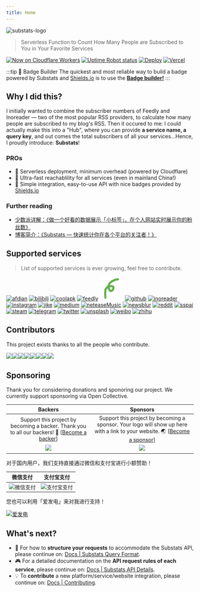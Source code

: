 ```yaml
---
title: Home
---
```


<img src="./assets/substats.svg" alt="substats-logo" width="360px" height="auto" >

> Serverless Function to Count How Many People are Subscribed to You in Your Favorite Services

[![Now on Cloudflare Workers](https://img.shields.io/badge/Now%20on-Cloudflare%20Workers-f38020?logo=cloudflare&logoColor=f38020)](https://api.spencerwoo.com/substats/)
[![Uptime Robot status](https://img.shields.io/uptimerobot/status/m784533782-966fa87a7f1afd93c9cc4e51?label=Status&color=00B0D8&logo=probot&logoColor=white)](https://stats.uptimerobot.com/92yjVTmk63/784533782)
[![Deploy](https://github.com/spencerwooo/Substats/workflows/Deploy/badge.svg)](https://github.com/spencerwooo/Substats/actions?query=workflow%3ADeploy)
[![Vercel](https://badgen.net/https/now.swoo.workers.dev/dpl_FiMBkC6zs1o9eb36Hzd1fgnstM1D?labelColor=black&label=Vercel&icon=zeit)](https://substats.spencerwoo.com/)

:::tip 🍍 Badge Builder <Badge text="new" />
The quickest and most reliable way to build a badge powered by Substats and [Shields.io](https://shields.io/) is to use the [**Badge builder!**](/builder/)
:::

## Why I did this?

I initially wanted to combine the subscriber numbers of Feedly and Inoreader — two of the most popular RSS providers, to calculate how many people are subscribed to my blog's RSS. Then it occured to me: I could actually make this into a "Hub", where you can provide **a service name, a query key**, and out comes the total subscribers of all your services...Hence, I proudly introduce: **Substats**!

### PROs

- 🧊 Serverless deployment, minimum overhead (powered by Cloudflare)
- 🚀 Ultra-fast reachablility for all services (even in mainland China!)
- 🎈 Simple integration, easy-to-use API with nice badges provided by [Shields.io](https://shields.io/)

### Further reading

- [少数派详解：《做一个好看的数据展示「小标签」，在个人网站实时展示你的粉丝数》](https://sspai.com/post/59593)
- [博客简介：《Substats — 快速统计你在各个平台的关注者！》](https://blog.spencerwoo.com/2020/03/substats/)

## Supported services <Badge text="new" />

> List of supported services is ever growing, feel free to contribute.

<a href="/api"><img src="./assets/logo_afdian.png" alt="afdian" width="auto" height="64px"/></a>
<a href="/api"><img src="./assets/logo_bilibili.png" alt="bilibili" width="auto" height="64px"/></a>
<a href="/api"><img src="./assets/logo_coolapk.png" alt="coolapk" width="auto" height="64px"/></a>
<a href="/api"><img src="./assets/logo_feedly.png" alt="feedly" width="auto" height="64px"/></a>
<a href="/api"><img src="./assets/logo_feedspub.png" alt="feedspub" width="auto" height="64px"/></a>
<a href="/api"><img src="./assets/logo_github.png" alt="github" width="auto" height="64px"/></a>
<a href="/api"><img src="./assets/logo_inoreader.png" alt="inoreader" width="auto" height="64px"/></a>
<a href="/api"><img src="./assets/logo_ins.png" alt="instagram" width="auto" height="64px"/></a>
<a href="/api"><img src="./assets/logo_jike.png" alt="jike" width="auto" height="64px"/></a>
<a href="/api"><img src="./assets/logo_medium.png" alt="medium" width="auto" height="64px"/></a>
<a href="/api"><img src="./assets/logo_neteasemusic.png" alt="neteaseMusic" width="auto" height="64px"/></a>
<a href="/api"><img src="./assets/logo_newsblur.png" alt="newsblur" width="auto" height="64px"/></a>
<a href="/api"><img src="./assets/logo_reddit.png" alt="reddit" width="auto" height="64px"/></a>
<a href="/api"><img src="./assets/logo_sspai.png" alt="sspai" width="auto" height="64px"/></a>
<a href="/api"><img src="./assets/logo_steam.png" alt="steam" width="auto" height="64px"/></a>
<a href="/api"><img src="./assets/logo_tg.png" alt="telegram" width="auto" height="64px"/></a>
<a href="/api"><img src="./assets/logo_twitter.png" alt="twitter" width="auto" height="64px"/></a>
<a href="/api"><img src="./assets/logo_unsplash.png" alt="unsplash" width="auto" height="64px"/></a>
<a href="/api"><img src="./assets/logo_weibo.png" alt="weibo" width="auto" height="64px"/></a>
<a href="/api"><img src="./assets/logo_zhihu.png" alt="zhihu" width="auto" height="64px"/></a>

## Contributors

This project exists thanks to all the people who contribute.

<!-- <a href="https://github.com/spencerwooo/Substats/graphs/contributors"><img src="https://opencollective.com/substats/contributors.svg" /></a> -->

[![](https://sourcerer.io/fame/spencerwooo/spencerwooo/Substats/images/0)](https://sourcerer.io/fame/spencerwooo/spencerwooo/Substats/links/0)[![](https://sourcerer.io/fame/spencerwooo/spencerwooo/Substats/images/1)](https://sourcerer.io/fame/spencerwooo/spencerwooo/Substats/links/1)[![](https://sourcerer.io/fame/spencerwooo/spencerwooo/Substats/images/2)](https://sourcerer.io/fame/spencerwooo/spencerwooo/Substats/links/2)[![](https://sourcerer.io/fame/spencerwooo/spencerwooo/Substats/images/3)](https://sourcerer.io/fame/spencerwooo/spencerwooo/Substats/links/3)[![](https://sourcerer.io/fame/spencerwooo/spencerwooo/Substats/images/4)](https://sourcerer.io/fame/spencerwooo/spencerwooo/Substats/links/4)[![](https://sourcerer.io/fame/spencerwooo/spencerwooo/Substats/images/5)](https://sourcerer.io/fame/spencerwooo/spencerwooo/Substats/links/5)[![](https://sourcerer.io/fame/spencerwooo/spencerwooo/Substats/images/6)](https://sourcerer.io/fame/spencerwooo/spencerwooo/Substats/links/6)[![](https://sourcerer.io/fame/spencerwooo/spencerwooo/Substats/images/7)](https://sourcerer.io/fame/spencerwooo/spencerwooo/Substats/links/7)

## Sponsoring

Thank you for considering donations and sponoring our project. We currently support sponsoring via Open Collective.

|                                                                          Backers                                                                           |                                                                                 Sponsors                                                                                  |
| :--------------------------------------------------------------------------------------------------------------------------------------------------------: | :-----------------------------------------------------------------------------------------------------------------------------------------------------------------------: |
|        Support this project by becoming a backer. Thank you to all our backers! 🙏 [[Become a backer](https://opencollective.com/substats#backer)]         | Support this project by becoming a sponsor. Your logo will show up here with a link to your website. 🌏 [[Become a sponsor](https://opencollective.com/substats#sponsor)] |
| <a href="https://opencollective.com/substats#backers" target="_blank"><img src="https://opencollective.com/substats/tiers/backer.svg?avatarHeight=50"></a> |   <a href="https://opencollective.com/substats/sponsor/0/website" target="_blank"><img src="https://opencollective.com/substats/tiers/sponsor.svg?avatarHeight=50"></a>   |

对于国内用户，我们支持直接通过微信和支付宝进行小额赞助！

|                                         微信支付                                         |                                          支付宝支付                                          |
| :--------------------------------------------------------------------------------------: | :------------------------------------------------------------------------------------------: |
| <img src="https://i.loli.net/2018/03/13/5aa7ae214b63f.jpg" alt="微信支付" width="200px"> | <img src="https://i.loli.net/2020/03/26/f2GT6StAchgqea4.png" alt="支付宝支付" width="200px"> |

您也可以利用「爱发电」来对我进行支持！

[![爱发电](https://img.shields.io/badge/%E7%88%B1%E5%8F%91%E7%94%B5-@SpencerWoo-946ce6?labelColor=24292e&style=for-the-badge)](https://afdian.net/@spencerwoo)

## What's next?

- 📖 For how to **structure your requests** to accommodate the Substats API, please continue on: [Docs | Substats Query Format](/query.md).
- 🎮 For a detailed documentation on the **API request rules of each service**, please continue on: [Docs | Substats API Details](/api.md).
- 💡 To **contribute** a new platform/service/website integration, please continue on: [Docs | Contributing](/dev/).
